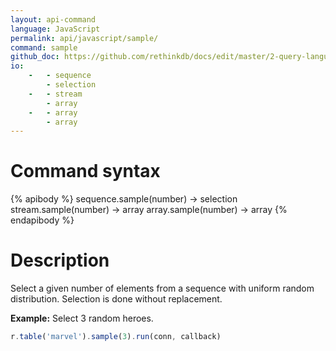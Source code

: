 ```yaml
---
layout: api-command 
language: JavaScript
permalink: api/javascript/sample/
command: sample 
github_doc: https://github.com/rethinkdb/docs/edit/master/2-query-language/api/javascript/transformations/sample.md
io:
    -   - sequence
        - selection
    -   - stream
        - array
    -   - array
        - array
---
```


# Command syntax #

{% apibody %}
sequence.sample(number) &rarr; selection
stream.sample(number) &rarr; array
array.sample(number) &rarr; array
{% endapibody %}

# Description #

Select a given number of elements from a sequence with uniform random distribution. Selection is done without replacement.

__Example:__ Select 3 random heroes.

```js
r.table('marvel').sample(3).run(conn, callback)
```
